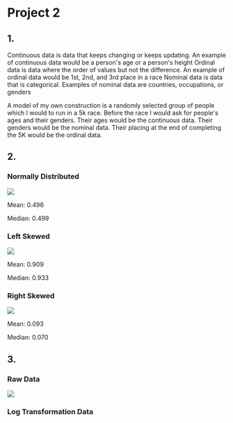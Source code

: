 # Project 2

## 1. 
Continuous data is data that keeps changing or keeps updating. An example of continuous data would be a person's age or a person's height
Ordinal data is data where the order of values but not the difference. An example of ordinal data would be 1st, 2nd, and 3rd place in a race
Nominal data is data that is categorical. Examples of nominal data are countries, occupations, or genders

A model of my own construction is a randomly selected group of people which I would to run in a 5k race. Before the race I would ask for people's ages and their genders. Their ages would be the continuous data. Their genders would be the nominal data. Their placing at the end of completing the 5K would be the ordinal data.

## 2.
### Normally Distributed
![](normal.PNG)

Mean: 0.496

Median: 0.499


### Left Skewed
![](left.PNG)

Mean: 0.909

Median: 0.933

### Right Skewed
![](right.PNG)

Mean: 0.093

Median: 0.070

## 3.
### Raw Data
![](rawlifeexp.PNG)

### Log Transformation Data
